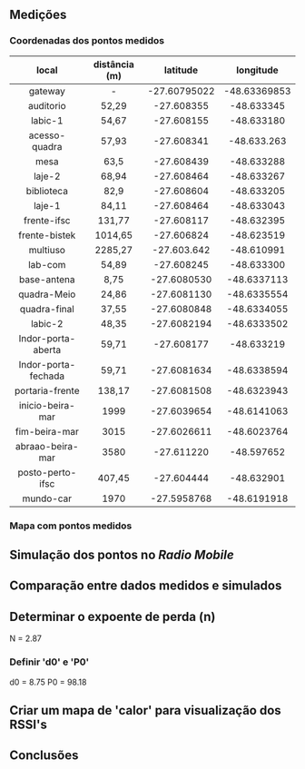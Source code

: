 ## Medições

### Coordenadas dos pontos medidos

|        local        | distância (m) |   latitude  |  longitude  |
|:-------------------:|:-------------:|:-----------:|:-----------:|
| gateway             |         -     | -27.60795022| -48.63369853 |
| auditorio           |         52,29 | -27.608355  | -48.633345  |
| labic-1             |         54,67 | -27.608155  | -48.633180  |
| acesso-quadra       |         57,93 | -27.608341  | -48.633.263 |
| mesa                |          63,5 | -27.608439  | -48.633288  |
| laje-2              |         68,94 | -27.608464  | -48.633267  |
| biblioteca          |          82,9 | -27.608604  | -48.633205  |
| laje-1              |         84,11 | -27.608464  | -48.633043  |
| frente-ifsc         |        131,77 | -27.608117  | -48.632395  |
| frente-bistek       |       1014,65 | -27.606824  | -48.623519  |
| multiuso            |       2285,27 | -27.603.642 | -48.610991  |
| lab-com             |         54,89 | -27.608245  | -48.633300  |
| base-antena         |          8,75 | -27.6080530 | -48.6337113 |
| quadra-Meio         |         24,86 | -27.6081130 | -48.6335554 |
| quadra-final        |         37,55 | -27.6080848 | -48.6334055 |
| labic-2             |         48,35 | -27.6082194 | -48.6333502 |
| Indor-porta-aberta  |         59,71 | -27.608177  | -48.633219  |
| Indor-porta-fechada |         59,71 | -27.6081634 | -48.6338594 |
| portaria-frente     |        138,17 | -27.6081508 | -48.6323943 |
| inicio-beira-mar    |          1999 | -27.6039654 | -48.6141063 |
| fim-beira-mar       |          3015 | -27.6026611 | -48.6023764 |
| abraao-beira-mar    |          3580 | -27.611220  | -48.597652  |
| posto-perto-ifsc    |        407,45 | -27.604444  | -48.632901  |
| mundo-car           |          1970 | -27.5958768 | -48.6191918 |

### Mapa com pontos medidos

## Simulação dos pontos no *Radio Mobile*

## Comparação entre dados medidos e simulados
## Determinar o expoente de perda (n)
N = 2.87

### Definir 'd0' e 'P0'
d0 = 8.75
P0 = 98.18

## Criar um mapa de 'calor' para visualização dos RSSI's

## Conclusões